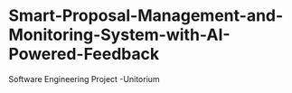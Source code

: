 # Smart-Proposal-Management-and-Monitoring-System-with-AI-Powered-Feedback
Software Engineering Project
-Unitorium
